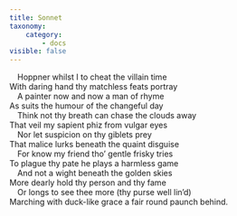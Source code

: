 ```yaml
---
title: Sonnet
taxonomy:
    category:
        - docs
visible: false
---
```


&emsp;Hoppner whilst I to cheat the villain time  
With daring hand thy matchless feats portray  
&emsp;A painter now and now a man of rhyme  
As suits the humour of the changeful day  
&emsp;Think not thy breath can chase the clouds away  
That veil my sapient phiz from vulgar eyes  
&emsp;Nor let suspicion on thy giblets prey  
That malice lurks beneath the quaint disguise  
&emsp;For know my friend tho’ gentle frisky tries  
To plague thy pate he plays a harmless game  
&emsp;And not a wight beneath the golden skies  
More dearly hold thy person and thy fame  
&emsp;Or longs to see thee more (thy purse well lin’d)  
Marching with duck-like grace a fair round paunch behind.